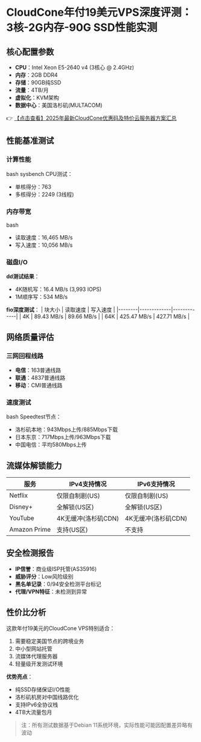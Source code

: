 # CloudCone年付19美元VPS深度评测：3核-2G内存-90G SSD性能实测

## 核心配置参数
- **CPU**：Intel Xeon E5-2640 v4 (3核心 @ 2.4GHz)
- **内存**：2GB DDR4
- **存储**：90GB纯SSD
- **流量**：4TB/月
- **虚拟化**：KVM架构
- **数据中心**：美国洛杉矶(MULTACOM)

👉 [【点击查看】2025年最新CloudCone优惠码及特价云服务器方案汇总](https://bit.ly/Cloudcone)

## 性能基准测试
### 计算性能
bash
sysbench CPU测试：
- 单核得分：763
- 多核得分：2249 (3线程)

### 内存带宽
bash
- 读取速度：16,465 MB/s
- 写入速度：10,056 MB/s

### 磁盘I/O
**dd测试结果**：
- 4K随机写：16.4 MB/s (3,993 IOPS)
- 1M顺序写：534 MB/s

**fio深度测试**：
| 块大小 | 读取速度    | 写入速度    |
|--------|-------------|-------------|
| 4K     | 89.43 MB/s  | 89.66 MB/s  |
| 64K    | 425.47 MB/s | 427.71 MB/s |

## 网络质量评估
### 三网回程线路
- **电信**：163普通线路
- **联通**：4837普通线路
- **移动**：CMI普通线路

### 速度测试
bash
Speedtest节点：
- 洛杉矶本地：943Mbps上传/885Mbps下载
- 日本东京：717Mbps上传/963Mbps下载
- 中国电信：平均580Mbps上传

## 流媒体解锁能力
| 服务       | IPv4支持情况       | IPv6支持情况       |
|------------|--------------------|--------------------|
| Netflix    | 仅限自制剧(US)     | 仅限自制剧(US)     |
| Disney+    | 全解锁(US区)       | 全解锁(US区)       |
| YouTube    | 4K无缓冲(洛杉矶CDN)| 4K无缓冲(洛杉矶CDN)|
| Amazon Prime | 支持(US区)       | 不支持             |

## 安全检测报告
- **IP信誉**：商业级ISP托管(AS35916)
- **威胁评分**：Low风险级别
- **黑名单记录**：0/94安全检测平台标记
- **代理/VPN特征**：未检测到异常

## 性价比分析
这款年付19美元的CloudCone VPS特别适合：
1. 需要稳定美国节点的跨境业务
2. 中小型网站托管
3. 流媒体代理服务器
4. 轻量级开发测试环境

**优势亮点**：
- 纯SSD存储保证I/O性能
- 洛杉矶机房对中国线路优化
- 支持IPv6全协议栈
- 4TB大流量包月

> 注：所有测试数据基于Debian 11系统环境，实际性能可能因配置差异略有波动